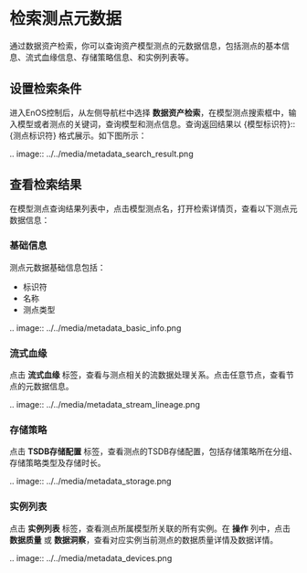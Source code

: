 # 检索测点元数据
通过数据资产检索，你可以查询资产模型测点的元数据信息，包括测点的基本信息、流式血缘信息、存储策略信息、和实例列表等。

## 设置检索条件
进入EnOS控制后，从左侧导航栏中选择 **数据资产检索**，在模型测点搜索框中，输入模型或者测点的关键词，查询模型和测点信息。查询返回结果以 {模型标识符}::{测点标识符} 格式展示。如下图所示：

.. image:: ../../media/metadata_search_result.png

## 查看检索结果
在模型测点查询结果列表中，点击模型测点名，打开检索详情页，查看以下测点元数据信息：

### 基础信息

测点元数据基础信息包括：

- 标识符
- 名称
- 测点类型

.. image:: ../../media/metadata_basic_info.png

### 流式血缘

点击 **流式血缘** 标签，查看与测点相关的流数据处理关系。点击任意节点，查看节点的元数据信息。

.. image:: ../../media/metadata_stream_lineage.png

### 存储策略

点击 **TSDB存储配置** 标签，查看测点的TSDB存储配置，包括存储策略所在分组、存储策略类型及存储时长。

.. image:: ../../media/metadata_storage.png

### 实例列表

点击 **实例列表** 标签，查看测点所属模型所关联的所有实例。在 **操作** 列中，点击 **数据质量** 或 **数据洞察**，查看对应实例当前测点的数据质量详情及数据详情。

.. image:: ../../media/metadata_devices.png

<!--end-->